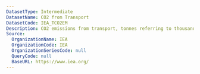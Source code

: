 ```yaml
---
DatasetType: Intermediate
DatasetName: CO2 from Transport
DatasetCode: IEA_TCO2EM
Description: CO2 emissions from transport, tonnes referring to thousands of kilograms
Source:
  OrganizationName: IEA
  OrganizationCode: IEA
  OrganizationSeriesCode: null
  QueryCode: null
  BaseURL: https://www.iea.org/
---
```

